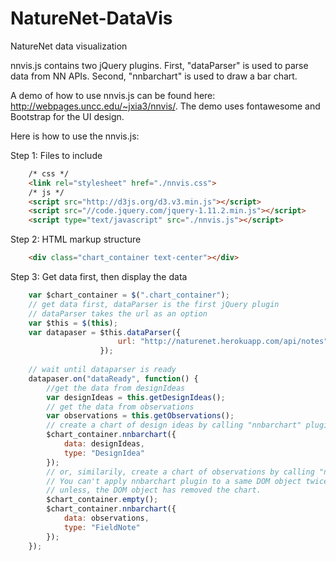 NatureNet-DataVis
=================

NatureNet data visualization

nnvis.js contains two jQuery plugins. First, "dataParser" is used to parse data from NN APIs. Second, "nnbarchart" is used to draw a bar chart.

A demo of how to use nnvis.js can be found here: http://webpages.uncc.edu/~jxia3/nnvis/. The demo uses fontawesome and Bootstrap for the UI design.

Here is how to use the nnvis.js:

Step 1: Files to include
```HTML
    /* css */
    <link rel="stylesheet" href="./nnvis.css">
    /* js */
    <script src="http://d3js.org/d3.v3.min.js"></script>
    <script src="//code.jquery.com/jquery-1.11.2.min.js"></script>
    <script type="text/javascript" src="./nnvis.js"></script>
```
Step 2: HTML markup structure
```HTML
    <div class="chart_container text-center"></div>
```    
Step 3: Get data first, then display the data 
```Javascript
    var $chart_container = $(".chart_container");
    // get data first, dataParser is the first jQuery plugin
    // dataParser takes the url as an option
    var $this = $(this);
    var datapaser = $this.dataParser({
						url: "http://naturenet.herokuapp.com/api/notes"
					});
		
    // wait until dataparser is ready
    datapaser.on("dataReady", function() {
    	//get the data from designIdeas
		var designIdeas = this.getDesignIdeas();
		// get the data from observations
		var observations = this.getObservations();
		// create a chart of design ideas by calling "nnbarchart" plugin
      	$chart_container.nnbarchart({
			data: designIdeas,
			type: "DesignIdea"
		});
		// or, similarily, create a chart of observations by calling "nnbarchart" plugin.
		// You can't apply nnbarchart plugin to a same DOM object twice,
		// unless, the DOM object has removed the chart.
		$chart_container.empty();
      	$chart_container.nnbarchart({
		  	data: observations,
		  	type: "FieldNote"
		});
	});
  
```
